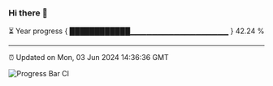 ### Hi there 👋

⏳ Year progress { ████████████▁▁▁▁▁▁▁▁▁▁▁▁▁▁▁▁▁▁ } 42.24 %

---

⏰ Updated on Mon, 03 Jun 2024 14:36:36 GMT

![Progress Bar CI](https://github.com/IshwaranRudhara/GIT-ACTION/workflows/Progress%20Bar%20CI/badge.svg)
